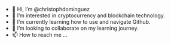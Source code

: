 - 👋 Hi, I’m @christophdominguez
- 👀 I’m interested in cryptocurrency and blockchain technology.
- 🌱 I’m currently learning how to use and navigate Github.
- 💞️ I’m looking to collaborate on my learning journey.
- 📫 How to reach me ...

<!---
christophdominguez/christophdominguez is a ✨ special ✨ repository because its `README.md` (this file) appears on your GitHub profile.
You can click the Preview link to take a look at your changes.
--->
